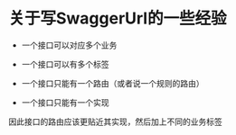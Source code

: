 # 关于写SwaggerUrl的一些经验

- 一个接口可以对应多个业务
- 一个接口可以有多个标签

- 一个接口只能有一个路由（或者说一个规则的路由）
- 一个接口只能有一个实现


因此接口的路由应该更贴近其实现，然后加上不同的业务标签
